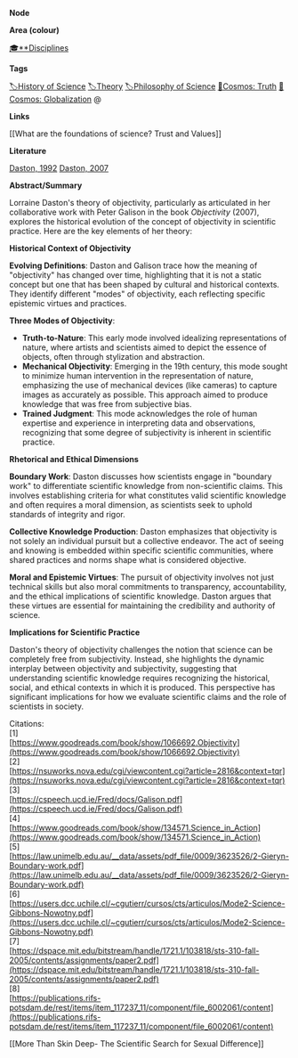 **Node**

**Area (colour)**

[🎓**Disciplines](https://lean-sphynx-49b.notion.site/Disciplines-72ba770b397c4f34aed13a10d8d0cc3e?pvs=21)

**Tags**

[🏷️History of Science](https://lean-sphynx-49b.notion.site/History-of-Science-02fd0415550d4c30af2b0b0fcd51ab23?pvs=21) [🏷️Theory](https://lean-sphynx-49b.notion.site/Theory-8b50544e2f09474c93709d9f853e692f?pvs=21) [🏷️Philosophy of Science](https://lean-sphynx-49b.notion.site/Philosophy-of-Science-ae226cfb0404435bafba0d6608f69108?pvs=21) [🌌Cosmos: Truth](https://lean-sphynx-49b.notion.site/Cosmos-Truth-af34d1903e934f1b989baa138fdfecc6?pvs=21) [🌌Cosmos: Globalization](https://lean-sphynx-49b.notion.site/Cosmos-Globalization-8bfcc0523ab64a819cd329a6875da3ed?pvs=21) @

**Links**

[[What are the foundations of science? Trust and Values]]

**Literature**

[Daston, 1992](https://lean-sphynx-49b.notion.site/Daston-1992-d933f6bd5f0540d096e8df9eaf9c528f?pvs=21) [Daston, 2007](https://lean-sphynx-49b.notion.site/Daston-2007-508f9d19397e4bb795a7281d283f2e5c?pvs=21)

**Abstract/Summary**

Lorraine Daston's theory of objectivity, particularly as articulated in her collaborative work with Peter Galison in the book _Objectivity_ (2007), explores the historical evolution of the concept of objectivity in scientific practice. Here are the key elements of her theory:

**Historical Context of Objectivity**

**Evolving Definitions**: Daston and Galison trace how the meaning of "objectivity" has changed over time, highlighting that it is not a static concept but one that has been shaped by cultural and historical contexts. They identify different "modes" of objectivity, each reflecting specific epistemic virtues and practices.

**Three Modes of Objectivity**:

- **Truth-to-Nature**: This early mode involved idealizing representations of nature, where artists and scientists aimed to depict the essence of objects, often through stylization and abstraction.
- **Mechanical Objectivity**: Emerging in the 19th century, this mode sought to minimize human intervention in the representation of nature, emphasizing the use of mechanical devices (like cameras) to capture images as accurately as possible. This approach aimed to produce knowledge that was free from subjective bias.
- **Trained Judgment**: This mode acknowledges the role of human expertise and experience in interpreting data and observations, recognizing that some degree of subjectivity is inherent in scientific practice.

**Rhetorical and Ethical Dimensions**

**Boundary Work**: Daston discusses how scientists engage in "boundary work" to differentiate scientific knowledge from non-scientific claims. This involves establishing criteria for what constitutes valid scientific knowledge and often requires a moral dimension, as scientists seek to uphold standards of integrity and rigor.

**Collective Knowledge Production**: Daston emphasizes that objectivity is not solely an individual pursuit but a collective endeavor. The act of seeing and knowing is embedded within specific scientific communities, where shared practices and norms shape what is considered objective.

**Moral and Epistemic Virtues**: The pursuit of objectivity involves not just technical skills but also moral commitments to transparency, accountability, and the ethical implications of scientific knowledge. Daston argues that these virtues are essential for maintaining the credibility and authority of science.

**Implications for Scientific Practice**

Daston's theory of objectivity challenges the notion that science can be completely free from subjectivity. Instead, she highlights the dynamic interplay between objectivity and subjectivity, suggesting that understanding scientific knowledge requires recognizing the historical, social, and ethical contexts in which it is produced. This perspective has significant implications for how we evaluate scientific claims and the role of scientists in society.

Citations:  
[1]  
[https://www.goodreads.com/book/show/1066692.Objectivity](https://www.goodreads.com/book/show/1066692.Objectivity)  
[2]  
[https://nsuworks.nova.edu/cgi/viewcontent.cgi?article=2816&context=tqr](https://nsuworks.nova.edu/cgi/viewcontent.cgi?article=2816&context=tqr)  
[3]  
[https://cspeech.ucd.ie/Fred/docs/Galison.pdf](https://cspeech.ucd.ie/Fred/docs/Galison.pdf)  
[4]  
[https://www.goodreads.com/book/show/134571.Science_in_Action](https://www.goodreads.com/book/show/134571.Science_in_Action)  
[5]  
[https://law.unimelb.edu.au/__data/assets/pdf_file/0009/3623526/2-Gieryn-Boundary-work.pdf](https://law.unimelb.edu.au/__data/assets/pdf_file/0009/3623526/2-Gieryn-Boundary-work.pdf)  
[6]  
[https://users.dcc.uchile.cl/~cgutierr/cursos/cts/articulos/Mode2-Science-Gibbons-Nowotny.pdf](https://users.dcc.uchile.cl/~cgutierr/cursos/cts/articulos/Mode2-Science-Gibbons-Nowotny.pdf)  
[7]  
[https://dspace.mit.edu/bitstream/handle/1721.1/103818/sts-310-fall-2005/contents/assignments/paper2.pdf](https://dspace.mit.edu/bitstream/handle/1721.1/103818/sts-310-fall-2005/contents/assignments/paper2.pdf)  
[8]  
[https://publications.rifs-potsdam.de/rest/items/item_117237_11/component/file_6002061/content](https://publications.rifs-potsdam.de/rest/items/item_117237_11/component/file_6002061/content)

  

[[More Than Skin Deep- The Scientific Search for Sexual Difference]]